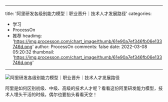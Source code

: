 
---
title: '阿里研发各级别能力模型｜职业晋升｜技术人才发展路径'
categories: 
 - 学习
 - ProcessOn
 - 推荐
headimg: 'https://img.processon.com/chart_image/thumb/61e90a7ef346fb06e133746d.png'
author: ProcessOn
comments: false
date: 2022-03-08 05:20:32
thumbnail: 'https://img.processon.com/chart_image/thumb/61e90a7ef346fb06e133746d.png'
---

<div>   
<img class="thumb" alt="阿里研发各级别能力模型｜职业晋升｜技术人才发展路径" src="https://img.processon.com/chart_image/thumb/61e90a7ef346fb06e133746d.png" referrerpolicy="no-referrer">
<p>阿里是如何区别初级、中级、高级的技术人才呢？看看这份阿里研发能力模型，技术人埋头干活的时候，偶尔也要抬头看看天空！</p>  
</div>
            